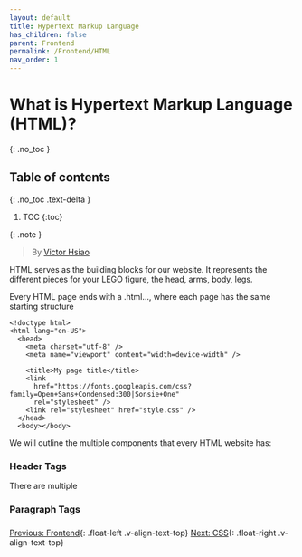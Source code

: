 ```yaml
---
layout: default
title: Hypertext Markup Language
has_children: false
parent: Frontend
permalink: /Frontend/HTML
nav_order: 1
---
```


# What is Hypertext Markup Language (HTML)?
{: .no_toc }

## Table of contents
{: .no_toc .text-delta }

1. TOC
{:toc}

{: .note }
> By [Victor Hsiao](https://www.linkedin.com/in/hsiaovictor/)

HTML serves as the building blocks for our website. It represents the different pieces for your LEGO figure, the head, arms, body, legs.

Every HTML page ends with a .html..., where each page has the same starting structure

```
<!doctype html>
<html lang="en-US">
  <head>
    <meta charset="utf-8" />
    <meta name="viewport" content="width=device-width" />

    <title>My page title</title>
    <link
      href="https://fonts.googleapis.com/css?family=Open+Sans+Condensed:300|Sonsie+One"
      rel="stylesheet" />
    <link rel="stylesheet" href="style.css" />
  </head>
  <body></body>
```

We will outline the multiple components that every HTML website has:

### Header Tags

There are multiple 

### Paragraph Tags


### 

[Previous: Frontend](../Frontend){: .float-left .v-align-text-top}
[Next: CSS](CSS){: .float-right .v-align-text-top}
